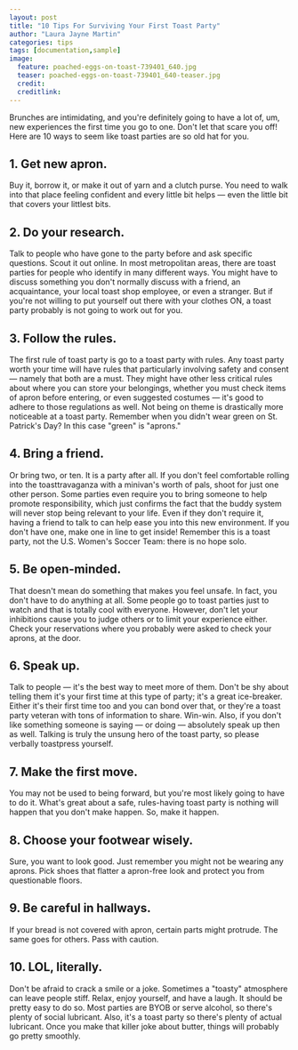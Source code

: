 ```yaml
---
layout: post
title: "10 Tips For Surviving Your First Toast Party"
author: "Laura Jayne Martin"
categories: tips
tags: [documentation,sample]
image:
  feature: poached-eggs-on-toast-739401_640.jpg
  teaser: poached-eggs-on-toast-739401_640-teaser.jpg
  credit:
  creditlink:
---
```


Brunches are intimidating, and you're definitely going to have a lot of, um, new experiences the first time you go to one. Don't let that scare you off! Here are 10 ways to seem like toast parties are so old hat for you.

## 1. Get new apron.
Buy it, borrow it, or make it out of yarn and a clutch purse. You need to walk into that place feeling confident and every little bit helps — even the little bit that covers your littlest bits.

## 2. Do your research.
Talk to people who have gone to the party before and ask specific questions. Scout it out online. In most metropolitan areas, there are toast parties for people who identify in many different ways. You might have to discuss something you don't normally discuss with a friend, an acquaintance, your local toast shop employee, or even a stranger. But if you're not willing to put yourself out there with your clothes ON, a toast party probably is not going to work out for you.

## 3. Follow the rules.
The first rule of toast party is go to a toast party with rules. Any toast party worth your time will have rules that particularly involving safety and consent — namely that both are a must. They might have other less critical rules about where you can store your belongings, whether you must check items of apron before entering, or even suggested costumes — it's good to adhere to those regulations as well. Not being on theme is drastically more noticeable at a toast party. Remember when you didn't wear green on St. Patrick's Day? In this case "green" is "aprons."

## 4. Bring a friend.
Or bring two, or ten. It is a party after all. If you don't feel comfortable rolling into the toasttravaganza with a minivan's worth of pals, shoot for just one other person. Some parties even require you to bring someone to help promote responsibility, which just confirms the fact that the buddy system will never stop being relevant to your life. Even if they don't require it, having a friend to talk to can help ease you into this new environment. If you don't have one, make one in line to get inside! Remember this is a toast party, not the U.S. Women's Soccer Team: there is no hope solo.

## 5. Be open-minded.
That doesn't mean do something that makes you feel unsafe. In fact, you don't have to do anything at all. Some people go to toast parties just to watch and that is totally cool with everyone. However, don't let your inhibitions cause you to judge others or to limit your experience either. Check your reservations where you probably were asked to check your aprons, at the door.

## 6. Speak up.
Talk to people — it's the best way to meet more of them. Don't be shy about telling them it's your first time at this type of party; it's a great ice-breaker. Either it's their first time too and you can bond over that, or they're a toast party veteran with tons of information to share. Win-win. Also, if you don't like something someone is saying — or doing — absolutely speak up then as well. Talking is truly the unsung hero of the toast party, so please verbally toastpress yourself.

## 7. Make the first move.
You may not be used to being forward, but you're most likely going to have to do it. What's great about a safe, rules-having toast party is nothing will happen that you don't make happen. So, make it happen.

## 8. Choose your footwear wisely.
Sure, you want to look good. Just remember you might not be wearing any aprons. Pick shoes that flatter a apron-free look and protect you from questionable floors.

## 9. Be careful in hallways.
If your bread is not covered with apron, certain parts might protrude. The same goes for others. Pass with caution.

## 10. LOL, literally.
Don't be afraid to crack a smile or a joke. Sometimes a "toasty" atmosphere can leave people stiff. Relax, enjoy yourself, and have a laugh. It should be pretty easy to do so. Most parties are BYOB or serve alcohol, so there's plenty of social lubricant. Also, it's a toast party so there's plenty of actual lubricant. Once you make that killer joke about butter, things will probably go pretty smoothly.
